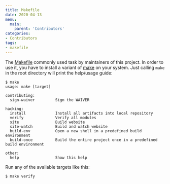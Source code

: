 ```yaml
---
title: Makefile
date: 2020-04-13
menu:
  main:
    parent: 'Contributors'
categories:
- Contributors
tags:
- makefile
---
```


The [Makefile](https://github.com/metio/ilo/blob/master/Makefile) commonly used task by maintainers of this project. In order to use it, you have to install a variant of [make](https://en.wikipedia.org/wiki/Make_(software)) on your system. Just calling `make` in the root directory will print the help/usage guide:

```shell script
$ make
usage: make [target]

contributing:
  sign-waiver         Sign the WAIVER

hacking:
  install             Install all artifacts into local repository
  verify              Verify all modules
  site                Build website
  site-watch          Build and watch website
  build-env           Open a new shell in a predefined build environment
  build-once          Build the entire project once in a predefined build environment

other:
  help                Show this help
```

Run any of the available targets like this:

```shell script
$ make verify
```
